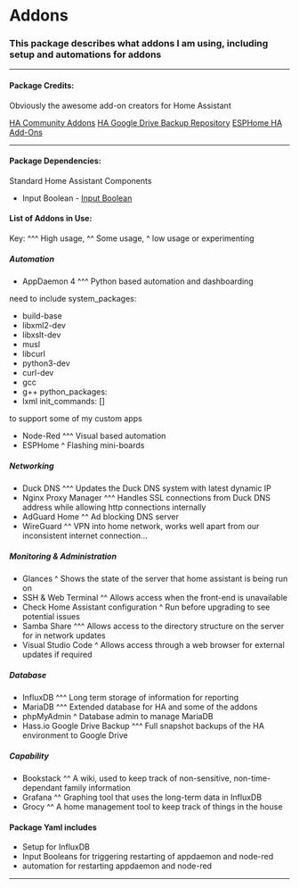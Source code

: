 # Addons

### This package describes what addons I am using, including setup and automations for addons

<hr --- </hr> 

<h4 align="left">Package Credits:</h4>

Obviously the awesome add-on creators for Home Assistant

[HA Community Addons](https://addons.community)
[HA Google Drive Backup Repository](https://github.com/sabeechen/hassio-google-drive-backup)
[ESPHome HA Add-Ons](https://github.com/esphome/hassio)

<hr --- </hr>

<h4 align="left">Package Dependencies:</h4>

Standard Home Assistant Components

* Input Boolean - [Input Boolean](https://www.home-assistant.io/components/input_boolean/)


<h4 align="left">List of Addons in Use:</h4>

Key: ^^^ High usage, ^^ Some usage, ^ low usage or experimenting

<h5 align="left">Automation</h5>

* AppDaemon 4 ^^^
Python based automation and dashboarding

need to include
system_packages:
  - build-base
  - libxml2-dev
  - libxslt-dev
  - musl
  - libcurl
  - python3-dev
  - curl-dev
  - gcc
  - g++
python_packages:
  - lxml
init_commands: []

to support some of my custom apps

* Node-Red ^^^
Visual based automation
* ESPHome ^
Flashing mini-boards

<h5 align="left">Networking</h5>

* Duck DNS ^^^
Updates the Duck DNS system with latest dynamic IP
* Nginx Proxy Manager ^^^
Handles SSL connections from Duck DNS address while allowing http connections internally
* AdGuard Home ^^
Ad blocking DNS server
* WireGuard ^^
VPN into home network, works well apart from our inconsistent internet connection...

<h5 align="left">Monitoring & Administration</h5>

* Glances ^
Shows the state of the server that home assistant is being run on
* SSH & Web Terminal ^^
Allows access when the front-end is unavailable
* Check Home Assistant configuration ^
Run before upgrading to see potential issues
* Samba Share ^^^
Allows access to the directory structure on the server for in network updates
* Visual Studio Code ^
Allows access through a web browser for external updates if required

<h5 align="left">Database</h5>

* InfluxDB ^^^
Long term storage of information for reporting
* MariaDB ^^^
Extended database for HA and some of the addons
* phpMyAdmin ^
Database admin to manage MariaDB
* Hass.io Google Drive Backup ^^^
Full snapshot backups of the HA environment to Google Drive

<h5 align="left">Capability</h5>

* Bookstack ^^
A wiki, used to keep track of non-sensitive, non-time-dependant family information
* Grafana ^^
Graphing tool that uses the long-term data in InfluxDB
* Grocy ^^
A home management tool to keep track of things in the house


<h4 align="left">Package Yaml includes</h4>

* Setup for InfluxDB
* Input Booleans for triggering restarting of appdaemon and node-red
* automation for restarting appdaemon and node-red

<hr --- </hr>